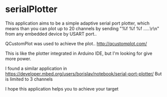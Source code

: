 # serialPlotter

This application aims to be a simple adaptive serial port plotter, which means than you can plot up to 20 channels by sending
"%f %f %f .....\r\n" from any embedded device by USART port..

QCustomPlot was used to achieve the plot..
http://qcustomplot.com/

This is like the plotter integrated in Arduino IDE, but I'm looking for give more power.

I found a similar application in 
https://developer.mbed.org/users/borislav/notebook/serial-port-plotter/
But is limited to 3 channels

I hope this application helps you to achieve your target
